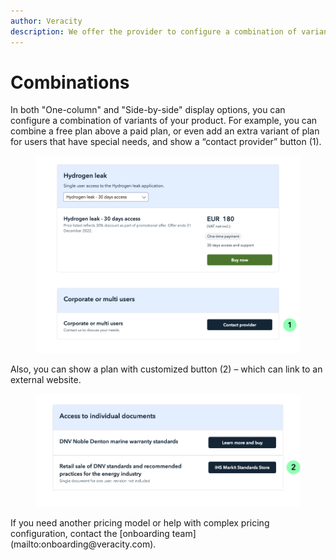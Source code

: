 ```yaml
---
author: Veracity
description: We offer the provider to configure a combination of variants of their product, enabling hybrid solutions.
---
```


# Combinations
In both "One-column" and "Side-by-side" display options, you can configure a combination of variants of your product. 
For example, you can combine a free plan above a paid plan, or even add an extra variant of plan for users that have special needs, and show a “contact provider” button (1).
<figure>
	<img src="assets/specialneed.png"/>
</figure>
Also, you can show a plan with customized button (2) – which can link to an external website.
<figure>
	<img src="assets/custombutton.png"/>
</figure>
If you need another pricing model or help with complex pricing configuration, contact the [onboarding team](mailto:onboarding@veracity.com).


